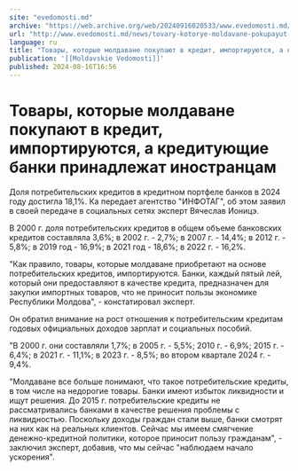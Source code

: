 ```yaml
---
site: "evedomosti.md"
archive: "https://web.archive.org/web/20240916020533/www.evedomosti.md/news/tovary-kotorye-moldavane-pokupayut-v-kredit-importiruyutsya"
url: "http://www.evedomosti.md/news/tovary-kotorye-moldavane-pokupayut-v-kredit-importiruyutsya"
language: ru
title: "Товары, которые молдаване покупают в кредит, импортируются, а кредитующие банки принадлежат иностранцам"
publication: '[[Moldavskie Vedomosti]]'
published: 2024-08-16T16:56
---
```


# Товары, которые молдаване покупают в кредит, импортируются, а кредитующие банки принадлежат иностранцам

Доля потребительских кредитов в кредитном портфеле банков в 2024 году достигла 18,1%. Ка передает агентство "ИНФОТАГ", об этом заявил в своей передаче в социальных сетях эксперт Вячеслав Ионицэ.

В 2000 г. доля потребительских кредитов в общем объеме банковских кредитов составляла 3,6%; в 2002 г. - 2,7%; в 2007 г. - 14,4%; в 2012 г. - 5,8%; в 2019 год - 16,9%; в 2021 год - 18,6%; в 2022 г. - 16,2%.

"Как правило, товары, которые молдаване приобретают на основе потребительских кредитов, импортируются. Банки, каждый пятый лей, который они предоставляют в качестве кредита, предназначен для закупки импортных товаров, что не приносит пользы экономике Республики Молдова", - констатировал эксперт.

Он обратил внимание на рост отношения к потребительским кредитам годовых официальных доходов зарплат и социальных пособий.

"В 2000 г. они составляли 1,7%; в 2005 г. - 5,5%; 2010 г. - 6,9%; 2015 г. - 6,4%; в 2021 г. - 11,1%; в 2023 г. - 8,5%; во втором квартале 2024 г. - 9,4%.

"Молдаване все больше понимают, что такое потребительские кредиты, в том числе на недорогие товары. Банки имеют избыток ликвидности и ищут решения. До 2015 г. потребительские кредиты не рассматривались банками в качестве решения проблемы с ликвидностью. Поскольку доходы граждан стали выше, банки смотрят на них как на реальных клиентов. Сейчас мы имеем смягчение денежно-кредитной политики, которое приносит пользу гражданам", - заключил эксперт, добавив, что мы сейчас "наблюдаем начало ускорения".
